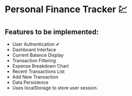 # Personal Finance Tracker 💹

## Features to be implemented: 
-  User Authentication ✔
-  Dashboard Interface
-  Current Balance Display
-  Transaction Filtering
-  Expense Breakdown Chart
-  Recent Transactions List
-  Add New Transaction
-  Data Persistence
-  Uses localStorage to store user session.
